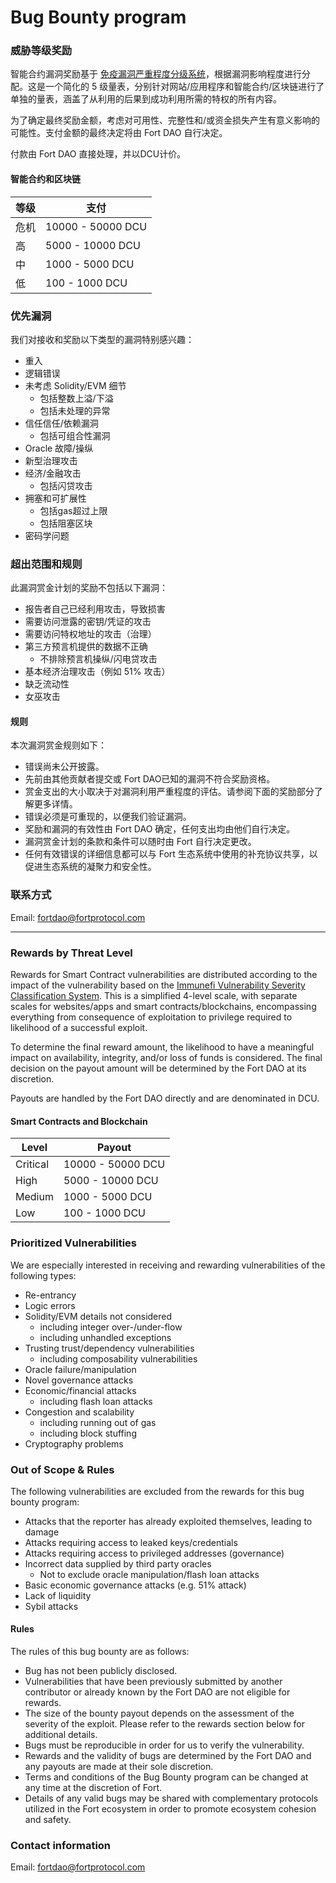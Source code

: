 # Bug Bounty program

### 威胁等级奖励
智能合约漏洞奖励基于 [免疫漏洞严重程度分级系统](https://immunefi.com/severity-system/)，根据漏洞影响程度进行分配。这是一个简化的 5 级量表，分别针对网站/应用程序和智能合约/区块链进行了单独的量表，涵盖了从利用的后果到成功利用所需的特权的所有内容。

为了确定最终奖励金额，考虑对可用性、完整性和/或资金损失产生有意义影响的可能性。支付金额的最终决定将由 Fort DAO 自行决定。

付款由 Fort DAO 直接处理，并以DCU计价。

#### 智能合约和区块链
|等级|支付|
|---|---|
|危机|10000 - 50000 DCU|
|高|5000 - 10000 DCU|
|中|1000 - 5000 DCU|
|低|100 - 1000 DCU|

### 优先漏洞
我们对接收和奖励以下类型的漏洞特别感兴趣：

- 重入
- 逻辑错误
- 未考虑 Solidity/EVM 细节
    - 包括整数上溢/下溢
    - 包括未处理的异常
- 信任信任/依赖漏洞
    - 包括可组合性漏洞
- Oracle 故障/操纵
- 新型治理攻击
- 经济/金融攻击
    - 包括闪贷攻击
- 拥塞和可扩展性
    - 包括gas超过上限
    - 包括阻塞区块
- 密码学问题

### 超出范围和规则

此漏洞赏金计划的奖励不包括以下漏洞：

- 报告者自己已经利用攻击，导致损害
- 需要访问泄露的密钥/凭证的攻击
- 需要访问特权地址的攻击（治理）
- 第三方预言机提供的数据不正确
    - 不排除预言机操纵/闪电贷攻击
- 基本经济治理攻击（例如 51% 攻击）
- 缺乏流动性
- 女巫攻击

#### 规则

本次漏洞赏金规则如下：

- 错误尚未公开披露。
- 先前由其他贡献者提交或 Fort DAO已知的漏洞不符合奖励资格。
- 赏金支出的大小取决于对漏洞利用严重程度的评估。请参阅下面的奖励部分了解更多详情。
- 错误必须是可重现的，以便我们验证漏洞。
- 奖励和漏洞的有效性由 Fort DAO 确定，任何支出均由他们自行决定。
- 漏洞赏金计划的条款和条件可以随时由 Fort 自行决定更改。
- 任何有效错误的详细信息都可以与 Fort 生态系统中使用的补充协议共享，以促进生态系统的凝聚力和安全性。

### 联系方式
Email: fortdao@fortprotocol.com

---

### Rewards by Threat Level
Rewards for Smart Contract vulnerabilities are distributed according to the impact of the vulnerability based on the [Immunefi Vulnerability Severity Classification System](https://immunefi.com/severity-system/). This is a simplified 4-level scale, with separate scales for websites/apps and smart contracts/blockchains, encompassing everything from consequence of exploitation to privilege required to likelihood of a successful exploit.

To determine the final reward amount, the likelihood to have a meaningful impact on availability, integrity, and/or loss of funds is considered. The final decision on the payout amount will be determined by the Fort DAO at its discretion.

Payouts are handled by the Fort DAO directly and are denominated in DCU. 

#### Smart Contracts and Blockchain
|Level|Payout|
|---|---|
|Critical|10000 - 50000 DCU|
|High|5000 - 10000 DCU|
|Medium|1000 - 5000 DCU|
|Low|100 - 1000 DCU|

### Prioritized Vulnerabilities
We are especially interested in receiving and rewarding vulnerabilities of the following types:

- Re-entrancy
- Logic errors
- Solidity/EVM details not considered
    - including integer over-/under-flow
    - including unhandled exceptions
- Trusting trust/dependency vulnerabilities
    - including composability vulnerabilities
- Oracle failure/manipulation
- Novel governance attacks
- Economic/financial attacks
    - including flash loan attacks
- Congestion and scalability
    - including running out of gas
    - including block stuffing
- Cryptography problems

### Out of Scope & Rules

The following vulnerabilities are excluded from the rewards for this bug bounty program:

- Attacks that the reporter has already exploited themselves, leading to damage
- Attacks requiring access to leaked keys/credentials
- Attacks requiring access to privileged addresses (governance)
- Incorrect data supplied by third party oracles
    - Not to exclude oracle manipulation/flash loan attacks
- Basic economic governance attacks (e.g. 51% attack)
- Lack of liquidity
- Sybil attacks

#### Rules

The rules of this bug bounty are as follows:

- Bug has not been publicly disclosed.
- Vulnerabilities that have been previously submitted by another contributor or already known by the Fort DAO are not eligible for rewards.
- The size of the bounty payout depends on the assessment of the severity of the exploit. Please refer to the rewards section below for additional details.
- Bugs must be reproducible in order for us to verify the vulnerability.
- Rewards and the validity of bugs are determined by the Fort DAO and any payouts are made at their sole discretion.
- Terms and conditions of the Bug Bounty program can be changed at any time at the discretion of Fort.
- Details of any valid bugs may be shared with complementary protocols utilized in the Fort ecosystem in order to promote ecosystem cohesion and safety.

### Contact information
Email: fortdao@fortprotocol.com
